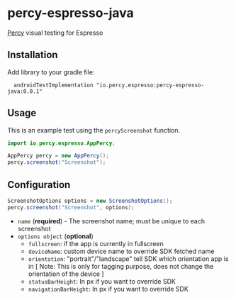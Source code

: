 # percy-espresso-java
[Percy](https://percy.io) visual testing for Espresso
## Installation

Add library to your gradle file:

```sh-session
  androidTestImplementation "io.percy.espresso:percy-espresso-java:0.0.1"
```

## Usage

This is an example test using the `percyScreenshot` function.

```java
import io.percy.espresso.AppPercy;

AppPercy percy = new AppPercy();
percy.screenshot("Screenshot");
```

## Configuration

```java
ScreenshotOptions options = new ScreenshotOptions();
percy.screenshot("Screenshot", options);
```

- `name` (**required**) - The screenshot name; must be unique to each screenshot
- `options object` (**optional**) 
  - `fullscreen`: if the app is currently in fullscreen
  - `deviceName`: custom device name to override SDK fetched name
  - `orientation`: "portrait"/"landscape" tell SDK which orientation app is in [ Note: This is only for tagging purpose, does not change the orientation of the device ]
  - `statusBarHeight`: In px if you want to override SDK
  - `navigationBarHeight`: In px if you want to override SDK
